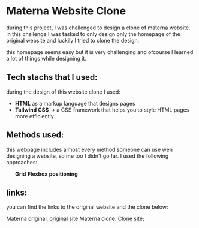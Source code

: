 # Materna Website Clone

during this project, I was challenged to design a clone of materna website.
in this challenge I was tasked to only design only the homepage of the original website and luckily I tried  to clone the design.

this homepage seems easy but it is very challenging and ofcourse I learned a lot of things while designing it.

## Tech stachs that I used:

during the design of this website clone I used:
- <b>HTML</b> as a markup language that designs pages
- <b>Tailwind CSS</b> -> a CSS framework that helps you to style HTML pages more efficiently.

## Methods used:

this webpage includes almost every method someone can use wen designing a website, so me too I didn't go far.
I used the following approaches:
<ul>
<b>Grid</b>
<b>Flexbox</b>
<b>positioning</b>
</ul>

## links:
you can find the links to the original website and the clone below:

Materna original: [original site](https://www.materna.com/EN/Home/home_node.html)
Materna clone: [Clone site](https://materna-website-clone-jr.netlify.app/);